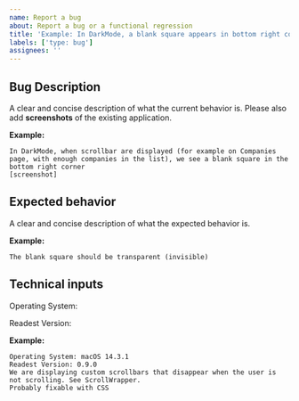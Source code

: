 ```yaml
---
name: Report a bug
about: Report a bug or a functional regression
title: 'Example: In DarkMode, a blank square appears in bottom right corner while scrolling'
labels: ['type: bug']
assignees: ''
---
```


## Bug Description

A clear and concise description of what the current behavior is.
Please also add **screenshots** of the existing application.

**Example:**

```
In DarkMode, when scrollbar are displayed (for example on Companies page, with enough companies in the list), we see a blank square in the bottom right corner
[screenshot]
```

## Expected behavior

A clear and concise description of what the expected behavior is.

**Example:**

```
The blank square should be transparent (invisible)
```

## Technical inputs

Operating System:

Readest Version:

**Example:**

```
Operating System: macOS 14.3.1
Readest Version: 0.9.0
We are displaying custom scrollbars that disappear when the user is not scrolling. See ScrollWrapper.
Probably fixable with CSS
```
